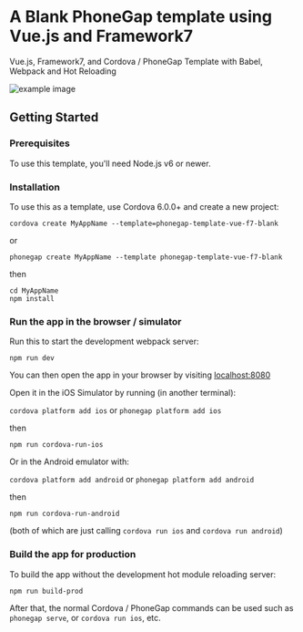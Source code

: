 # A Blank PhoneGap template using Vue.js and Framework7

Vue.js, Framework7, and Cordova / PhoneGap Template with Babel, Webpack and Hot Reloading

![example image](https://github.com/phonegap/phonegap-template-vue-f7-blank/raw/master/example-blank.png)

## Getting Started

### Prerequisites

To use this template, you'll need Node.js v6 or newer.

### Installation

To use this as a template, use Cordova 6.0.0+ and create a new project:

```
cordova create MyAppName --template=phonegap-template-vue-f7-blank
```

or

```
phonegap create MyAppName --template phonegap-template-vue-f7-blank
```

then

```
cd MyAppName
npm install
```

### Run the app in the browser / simulator

Run this to start the development webpack server:

```
npm run dev
```

You can then open the app in your browser by visiting [localhost:8080](http://localhost:8080)

Open it in the iOS Simulator by running (in another terminal):

`cordova platform add ios` or `phonegap platform add ios`

then

```
npm run cordova-run-ios
```

Or in the Android emulator with:

`cordova platform add android` or `phonegap platform add android`

then

```
npm run cordova-run-android
```

(both of which are just calling `cordova run ios` and `cordova run android`)


### Build the app for production

To build the app without the development hot module reloading server:

```
npm run build-prod
```

After that, the normal Cordova / PhoneGap commands can be used such as `phonegap serve`, or `cordova run ios`, etc.

